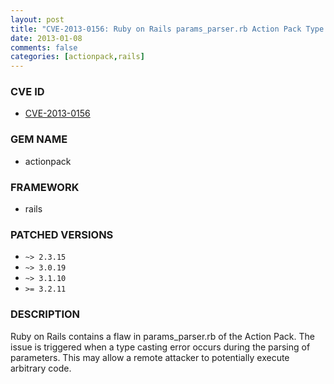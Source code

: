 ```yaml
---
layout: post
title: "CVE-2013-0156: Ruby on Rails params_parser.rb Action Pack Type Casting Parameter Parsing Remote Code Execution"
date: 2013-01-08
comments: false
categories: [actionpack,rails]
---
```


### CVE ID

* [CVE-2013-0156](http://osvdb.org/show/osvdb/89026)

### GEM NAME

* actionpack

### FRAMEWORK

* rails

### PATCHED VERSIONS

* `~> 2.3.15`
* `~> 3.0.19`
* `~> 3.1.10`
* `>= 3.2.11`

### DESCRIPTION

Ruby on Rails contains a flaw in params_parser.rb of the Action Pack.
The issue is triggered when a type casting error occurs during the parsing
of parameters. This may allow a remote attacker to potentially execute
arbitrary code.

